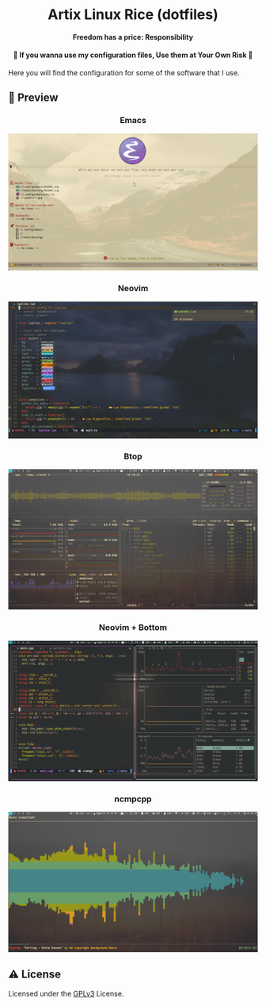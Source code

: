 <h1 align="center">Artix Linux Rice (dotfiles)</h1>

<h4 align="center">Freedom has a price: Responsibility</h4>
<h4 align="center"> 📢 If you wanna use my configuration files, Use them at Your Own Risk 📢 </h4>

Here you will find the configuration for some of the software that I use.

## 📸 Preview

<h3 align="center">Emacs</h3>

![Emacs mu4e](.local/share/artix-res/emacs_dashboard.png)

<h3 align="center">Neovim</h3>

![nvim](.local/share/artix-res/nvim-lua-config.png)

<h3 align="center">Btop</h3>

![nvim](.local/share/artix-res/btop.png)

<h3 align="center">Neovim + Bottom</h3>

![nvim](.local/share/artix-res/nvim-btm.png)

<h3 align="center">ncmpcpp</h3>

![nvim](.local/share/artix-res/ncmpcpp.png)

<!-- ## Installation -->

<!-- ## ⚙ Configuration -->

## ⚠️ License

Licensed under the [GPLv3](LICENSE) License.
